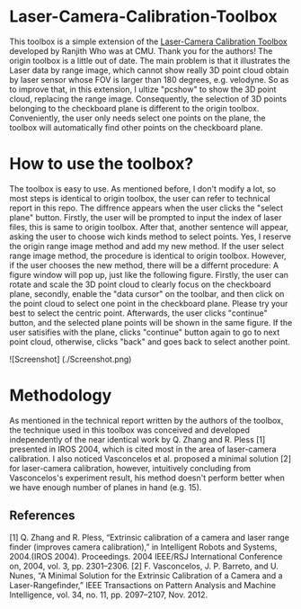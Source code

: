 
# Laser-Camera-Calibration-Toolbox
This toolbox is a simple extension of the [Laser-Camera Calibration Toolbox] developed by Ranjith Who was at CMU. Thank you for the authors!
The origin toolbox is a little out of date. The main problem is that it illustrates the Laser data by range image, which cannot show really 3D point cloud obtain by laser sensor whose FOV is larger than 180 degrees, e.g. velodyne. So as to improve that, in this extension, I ultize "pcshow" to show the 3D point cloud, replacing the range image. Consequently, the selection of 3D points belonging to the checkboard plane is different to the origin toolbox. Conveniently, the user only needs select one points on the plane, the toolbox will automatically find other points on the checkboard plane.

# How to use the toolbox?
The toolbox is easy to use. As mentioned before, I don't modify a lot, so most steps is identical to origin toolbox, the user can refer to technical report in this repo. The diffrence appears when the user clicks the "select plane" button. Firstly, the user will be prompted to input the index of laser files, this is same to origin toolbox. After that, another sentence will appear, asking the user to choose wich kinds method to select points. Yes, I reserve the origin range image method and add my new method. If the user select range image method, the procedure is identical to origin toolbox. However, if the user chooses the new method, there will be a differnt procedure: A figure window will pop up, just like the following figure. Firstly, the user can rotate and scale the 3D point cloud to clearly focus on the checkboard plane, secondly, enable the "data cursor" on the toolbar, and then click on the point cloud to select one point in the checkboard plane. Please try your best to select the centric point. Afterwards, the user clicks "continue" button, and the selected plane points will be shown in the same figure. If the user satisifies with the plane, clicks "continue" button again to go to next point cloud, otherwise, clicks "back" and goes back to select another point. 

![Screenshot] (./Screenshot.png)

# Methodology
As mentioned in the technical report written by the authors of the toolbox, the technique used in this toolbox was conceived and developed independently of the near identical work by Q. Zhang and R. Pless [1] presented in IROS 2004, which is cited most in the area of laser-camera calibration. I also noticed Vasconcelos et al. proposed a minimal solution [2] for laser-camera calibration, however, intuitively concluding from Vasconcelos's experiment result, his method doesn't perform better when we have enough number of planes in hand (e.g. 15).

[Laser-Camera Calibration Toolbox]: http://www.cs.cmu.edu/~ranjith/lcct.html


## References   

[1] Q. Zhang and R. Pless, “Extrinsic calibration of a camera and laser range finder (improves camera calibration),” in Intelligent Robots and Systems, 2004.(IROS 2004). Proceedings. 2004 IEEE/RSJ International Conference on, 2004, vol. 3, pp. 2301–2306.
[2] F. Vasconcelos, J. P. Barreto, and U. Nunes, “A Minimal Solution for the Extrinsic Calibration of a Camera and a Laser-Rangefinder,” IEEE Transactions on Pattern Analysis and Machine Intelligence, vol. 34, no. 11, pp. 2097–2107, Nov. 2012.


